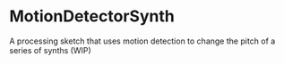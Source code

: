 # MotionDetectorSynth
A processing sketch that uses motion detection to change the pitch of a series of synths (WIP)

